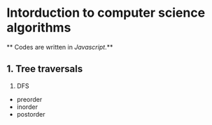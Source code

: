 # Intorduction to computer science algorithms
** Codes are written in _Javascript_.**

## 1. Tree traversals
1. DFS
  - preorder
  - inorder
  - postorder